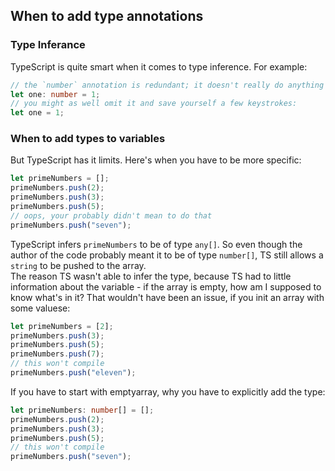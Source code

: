 ## When to add type annotations

### Type Inferance

TypeScript is quite smart when it comes to type inference. For example:

```ts
// the `number` annotation is redundant; it doesn't really do anything
let one: number = 1;
// you might as well omit it and save yourself a few keystrokes:
let one = 1;
```

### When to add types to variables

But TypeScript has it limits. Here's when you have to be more specific:

```ts
let primeNumbers = [];
primeNumbers.push(2);
primeNumbers.push(3);
primeNumbers.push(5);
// oops, your probably didn't mean to do that
primeNumbers.push("seven");
```

TypeScript infers `primeNumbers` to be of type `any[]`. So even though the author of the code probably meant it to be of type `number[]`, TS still allows a `string` to be pushed to the array.  
The reason TS wasn't able to infer the type, because TS had to little information about the variable - if the array is empty, how am I supposed to know what's in it?
That wouldn't have been an issue, if you init an array with some valuese:

```ts
let primeNumbers = [2];
primeNumbers.push(3);
primeNumbers.push(5);
primeNumbers.push(7);
// this won't compile
primeNumbers.push("eleven");
```

If you have to start with emptyarray, why you have to explicitly add the type:

```ts
let primeNumbers: number[] = [];
primeNumbers.push(2);
primeNumbers.push(3);
primeNumbers.push(5);
// this won't compile
primeNumbers.push("seven");
```
